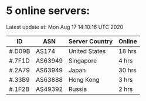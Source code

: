 # 5 online servers:

Latest update at: Mon Aug 17 14:10:16 UTC 2020

| ID | ASN | Server Country | Online |
| -- | --- | -------------- | ------ |
| #.D09B | AS174 | United States | 18 hrs |
| #.7F1D | AS63949 | Singapore | 4 hrs |
| #.2A79 | AS63949 | Japan | 30 hrs |
| #.33B9 | AS63888 | Hong Kong | 3 hrs |
| #.1F2B | AS49392 | Russia | 2 hrs |

